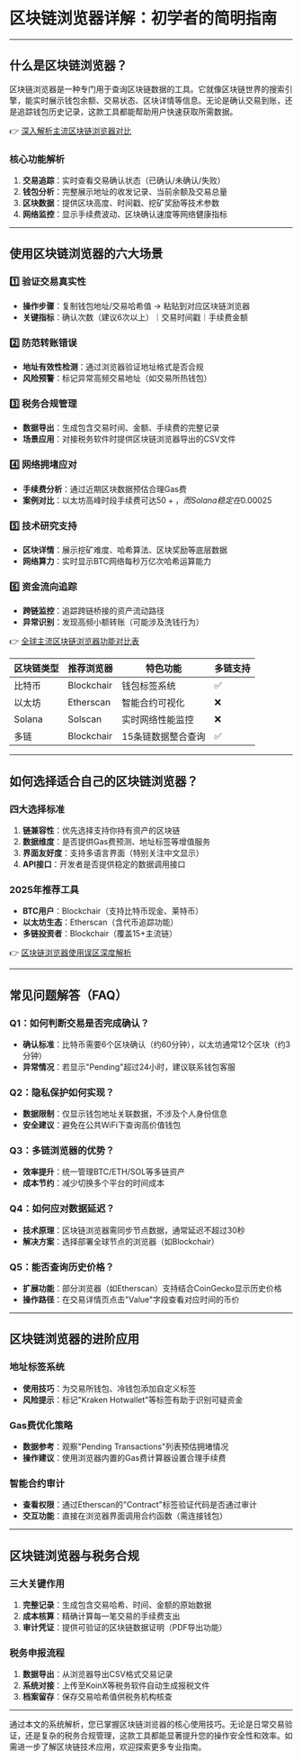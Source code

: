 # 区块链浏览器详解：初学者的简明指南

---

## 什么是区块链浏览器？

区块链浏览器是一种专门用于查询区块链数据的工具。它就像区块链世界的搜索引擎，能实时展示钱包余额、交易状态、区块详情等信息。无论是确认交易到账，还是追踪钱包历史记录，这款工具都能帮助用户快速获取所需数据。

👉 [深入解析主流区块链浏览器对比](https://bit.ly/okx_welcome)

### 核心功能解析
1. **交易追踪**：实时查看交易确认状态（已确认/未确认/失败）
2. **钱包分析**：完整展示地址的收发记录、当前余额及交易总量
3. **区块数据**：提供区块高度、时间戳、挖矿奖励等技术参数
4. **网络监控**：显示手续费波动、区块确认速度等网络健康指标

---

## 使用区块链浏览器的六大场景

### 1️⃣ 验证交易真实性
- **操作步骤**：复制钱包地址/交易哈希值 → 粘贴到对应区块链浏览器
- **关键指标**：确认次数（建议6次以上）｜交易时间戳｜手续费金额

### 2️⃣ 防范转账错误
- **地址有效性检测**：通过浏览器验证地址格式是否合规
- **风险预警**：标记异常高频交易地址（如交易所热钱包）

### 3️⃣ 税务合规管理
- **数据导出**：生成包含交易时间、金额、手续费的完整记录
- **场景应用**：对接税务软件时提供区块链浏览器导出的CSV文件

### 4️⃣ 网络拥堵应对
- **手续费分析**：通过近期区块数据预估合理Gas费
- **案例对比**：以太坊高峰时段手续费可达$50+，而Solana稳定在$0.00025

### 5️⃣ 技术研究支持
- **区块详情**：展示挖矿难度、哈希算法、区块奖励等底层数据
- **网络算力**：实时显示BTC网络每秒万亿次哈希运算能力

### 6️⃣ 资金流向追踪
- **跨链监控**：追踪跨链桥接的资产流动路径
- **异常识别**：发现高频小额转账（可能涉及洗钱行为）

👉 [全球主流区块链浏览器功能对比表](https://bit.ly/okx_welcome)

| 区块链类型 | 推荐浏览器       | 特色功能                | 多链支持 |
|------------|------------------|-------------------------|----------|
| 比特币     | Blockchair       | 钱包标签系统            | ✅       |
| 以太坊     | Etherscan        | 智能合约可视化          | ❌       |
| Solana     | Solscan          | 实时网络性能监控        | ❌       |
| 多链       | Blockchair       | 15条链数据整合查询      | ✅       |

---

## 如何选择适合自己的区块链浏览器？

### 四大选择标准
1. **链兼容性**：优先选择支持你持有资产的区块链
2. **数据维度**：是否提供Gas费预测、地址标签等增值服务
3. **界面友好度**：支持多语言界面（特别关注中文显示）
4. **API接口**：开发者是否提供稳定的数据调用接口

### 2025年推荐工具
- **BTC用户**：Blockchair（支持比特币现金、莱特币）
- **以太坊生态**：Etherscan（含代币追踪功能）
- **多链投资者**：Blockchair（覆盖15+主流链）

👉 [区块链浏览器使用误区深度解析](https://bit.ly/okx_welcome)

---

## 常见问题解答（FAQ）

### Q1：如何判断交易是否完成确认？
- **确认标准**：比特币需要6个区块确认（约60分钟），以太坊通常12个区块（约3分钟）
- **异常情况**：若显示"Pending"超过24小时，建议联系钱包客服

### Q2：隐私保护如何实现？
- **数据限制**：仅显示钱包地址关联数据，不涉及个人身份信息
- **安全建议**：避免在公共WiFi下查询高价值钱包

### Q3：多链浏览器的优势？
- **效率提升**：统一管理BTC/ETH/SOL等多链资产
- **成本节约**：减少切换多个平台的时间成本

### Q4：如何应对数据延迟？
- **技术原理**：区块链浏览器需同步节点数据，通常延迟不超过30秒
- **解决方案**：选择部署全球节点的浏览器（如Blockchair）

### Q5：能否查询历史价格？
- **扩展功能**：部分浏览器（如Etherscan）支持结合CoinGecko显示历史价格
- **操作路径**：在交易详情页点击"Value"字段查看对应时间的币价

---

## 区块链浏览器的进阶应用

### 地址标签系统
- **使用技巧**：为交易所钱包、冷钱包添加自定义标签
- **风险提示**：标记"Kraken Hotwallet"等标签有助于识别可疑资金

### Gas费优化策略
- **数据参考**：观察"Pending Transactions"列表预估拥堵情况
- **操作建议**：使用浏览器内置的Gas费计算器设置合理手续费

### 智能合约审计
- **查看权限**：通过Etherscan的"Contract"标签验证代码是否通过审计
- **交互功能**：直接在浏览器界面调用合约函数（需连接钱包）

---

## 区块链浏览器与税务合规

### 三大关键作用
1. **完整记录**：生成包含交易哈希、时间、金额的原始数据
2. **成本核算**：精确计算每一笔交易的手续费支出
3. **审计凭证**：提供可验证的区块链数据证明（PDF导出功能）

### 税务申报流程
1. **数据导出**：从浏览器导出CSV格式交易记录
2. **系统对接**：上传至KoinX等税务软件自动生成报税文件
3. **档案留存**：保存交易哈希值供税务机构核查

---

通过本文的系统解析，您已掌握区块链浏览器的核心使用技巧。无论是日常交易验证，还是复杂的税务合规管理，这款工具都能显著提升您的操作安全性和效率。如需进一步了解区块链技术应用，欢迎探索更多专业指南。
